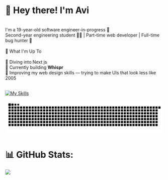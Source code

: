 
# 👋 Hey there! I'm Avi<br>
<br>I'm a 19-year-old software engineer-in-progress 🚀<br>Second-year engineering student 🧑‍💻 | Part-time web developer | Full-time bug hunter 🐞<br><br>🚧 What I'm Up To<br><br>🧠 Diving into Next js <br>💬 Currently building **Whispr**<br>🎨 Improving my web design skills — trying to make UIs that look less like 2005 <br>
<br>

[![My Skills](https://skillicons.dev/icons?i=html,css,javascript,react,nodejs,bootstrap,express,git,github,gmail,vercel,java,mongodb,mysql,nextjs,notion,npm,postman,redux,tailwind,vite,vscode,windows,materialui&perline=11)](https://skillicons.dev)

<picture>
  <source media="(prefers-color-scheme: dark)" srcset="https://raw.githubusercontent.com/Avinash-Ganore/Avinash-Ganore/output/github-snake-dark.svg" />
  <source media="(prefers-color-scheme: light)" srcset="https://raw.githubusercontent.com/Avinash-Ganore/Avinash-Ganore/output/github-snake.svg" />
  <img alt="github-snake" src="https://raw.githubusercontent.com/Avinash-Ganore/Avinash-Ganore/output/github-snake.svg" />
</picture>

# 📊 GitHub Stats:
![](https://github-readme-stats.vercel.app/api?username=Avinash-Ganore&theme=graywhite&hide_border=false&include_all_commits=true&count_private=true)<br/>

